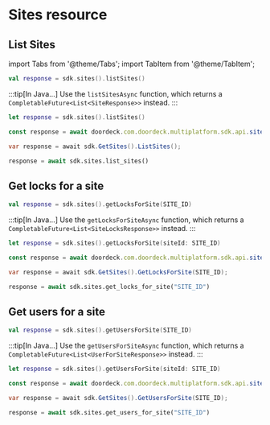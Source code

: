 # Sites resource

## List Sites

import Tabs from '@theme/Tabs';
import TabItem from '@theme/TabItem';

<Tabs>
<TabItem value="jvm-android" label="JVM & Android">

```kotlin showLineNumbers
val response = sdk.sites().listSites()
```

:::tip[In Java...]
Use the `listSitesAsync` function, which returns a `CompletableFuture<List<SiteResponse>>` instead.
:::

</TabItem>
<TabItem value="swift" label="Swift">

```swift showLineNumbers
let response = sdk.sites().listSites()
```

</TabItem>
<TabItem value="js" label="JavaScript">

```js showLineNumbers
const response = await doordeck.com.doordeck.multiplatform.sdk.api.sites().listSites();
```

</TabItem>
<TabItem value="csharp" label="C#">

```csharp showLineNumbers
var response = await sdk.GetSites().ListSites();
```

</TabItem>
<TabItem value="python" label="Python">

```python showLineNumbers
response = await sdk.sites.list_sites()
```

</TabItem>
</Tabs>

## Get locks for a site

<Tabs>
<TabItem value="jvm-android" label="JVM & Android">

```kotlin showLineNumbers
val response = sdk.sites().getLocksForSite(SITE_ID)
```

:::tip[In Java...]
Use the `getLocksForSiteAsync` function, which returns a `CompletableFuture<List<SiteLocksResponse>>` instead.
:::

</TabItem>
<TabItem value="swift" label="Swift">

```swift showLineNumbers
let response = sdk.sites().getLocksForSite(siteId: SITE_ID)
```

</TabItem>
<TabItem value="js" label="JavaScript">

```js showLineNumbers
const response = await doordeck.com.doordeck.multiplatform.sdk.api.sites().getLocksForSite("SITE_ID");
```

</TabItem>
<TabItem value="csharp" label="C#">

```csharp showLineNumbers
var response = await sdk.GetSites().GetLocksForSite(SITE_ID);
```

</TabItem>
<TabItem value="python" label="Python">

```python showLineNumbers
response = await sdk.sites.get_locks_for_site("SITE_ID")
```

</TabItem>
</Tabs>

## Get users for a site

<Tabs>
<TabItem value="jvm-android" label="JVM & Android">

```kotlin showLineNumbers
val response = sdk.sites().getUsersForSite(SITE_ID)
```

:::tip[In Java...]
Use the `getUsersForSiteAsync` function, which returns a `CompletableFuture<List<UserForSiteResponse>>` instead.
:::

</TabItem>
<TabItem value="swift" label="Swift">

```swift showLineNumbers
let response = sdk.sites().getUsersForSite(siteId: SITE_ID)
```

</TabItem>
<TabItem value="js" label="JavaScript">

```js showLineNumbers
const response = await doordeck.com.doordeck.multiplatform.sdk.api.sites().getUsersForSite("SITE_ID");
```

</TabItem>
<TabItem value="csharp" label="C#">

```csharp showLineNumbers
var response = await sdk.GetSites().GetUsersForSite(SITE_ID);
```

</TabItem>
<TabItem value="python" label="Python">

```python showLineNumbers
response = await sdk.sites.get_users_for_site("SITE_ID")
```

</TabItem>
</Tabs>
